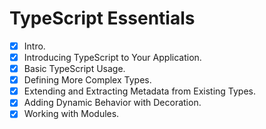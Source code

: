 # TypeScript Essentials

-   [x] Intro.
-   [x] Introducing TypeScript to Your Application.
-   [x] Basic TypeScript Usage.
-   [x] Defining More Complex Types.
-   [x] Extending and Extracting Metadata from Existing Types.
-   [x] Adding Dynamic Behavior with Decoration.
-   [x] Working with Modules.
